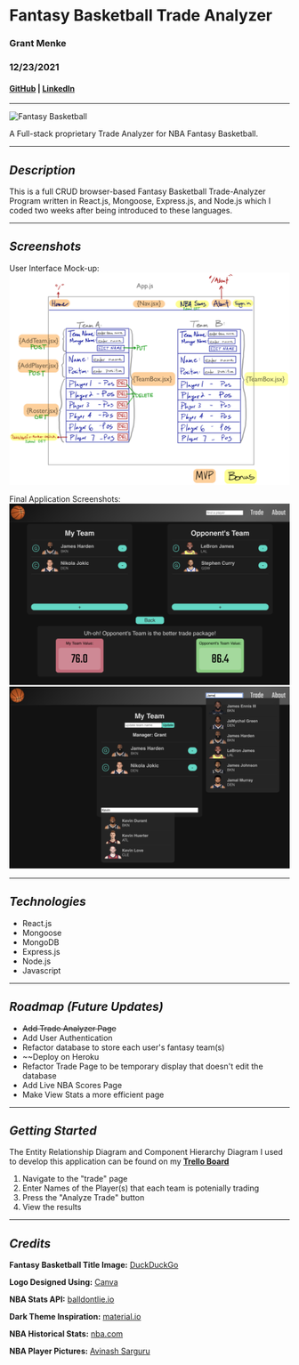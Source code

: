 # **Fantasy Basketball Trade Analyzer**

### Grant Menke

### 12/23/2021

#### [GitHub](https://github.com/gmenke54) | [LinkedIn](https://www.linkedin.com/in/grant-menke-b81490223/)

---

![**Fantasy Basketball**](https://www.legitgamblingsites.com/wp-content/uploads/2017/09/Fantasy-Basketball-with-court1-1024x499.jpg)

A Full-stack proprietary Trade Analyzer for NBA Fantasy Basketball.

---

## **_Description_**

This is a full CRUD browser-based Fantasy Basketball Trade-Analyzer Program written in React.js, Mongoose, Express.js, and Node.js which I coded two weeks after being introduced to these languages.

---

## **_Screenshots_**

User Interface Mock-up:
![**mockup**](resources/mockUp.jpeg)

Final Application Screenshots:
![**trade_page**](resources/screenshot.png)
![**home_page**](resources/screenshot2.png)

---

## **_Technologies_**

- React.js
- Mongoose
- MongoDB
- Express.js
- Node.js
- Javascript

---

## **_Roadmap (Future Updates)_**

- ~~Add Trade Analyzer Page~~
- Add User Authentication
- Refactor database to store each user's fantasy team(s)
- ~~Deploy on Heroku
- Refactor Trade Page to be temporary display that doesn't edit the database
- Add Live NBA Scores Page
- Make View Stats a more efficient page

---

## **_Getting Started_**

<!-- ADD DEPLOYED LINK HERE: -->
<!-- #### [Deployed on Heroku](grantopoly.surge.sh/) -->

The Entity Relationship Diagram and Component Hierarchy Diagram I used to develop this application can be found on my **[Trello Board](https://trello.com/b/AJQwrIwD/fbb-trade-analyzer-build)**

1. Navigate to the "trade" page
2. Enter Names of the Player(s) that each team is potenially trading
3. Press the "Analyze Trade" button
4. View the results

---

## **_Credits_**

**Fantasy Basketball Title Image:** [DuckDuckGo](https://www.legitgamblingsites.com/wp-content/uploads/2017/09/Fantasy-Basketball-with-court1-1024x499.jpg)

**Logo Designed Using:** [Canva](https://www.canva.com/)

**NBA Stats API:** [balldontlie.io](https://www.balldontlie.io/#introduction)

**Dark Theme Inspiration:** [material.io](https://material.io/design/color/dark-theme.html)

**NBA Historical Stats:** [nba.com](https://www.nba.com/stats/alltime/#!?SeasonType=Regular%20Season&PerMode=PerGame)

**NBA Player Pictures:** [Avinash Sarguru](https://medium.com/@avinash.sarguru/getting-nba-player-pictures-for-you-application-6106d5530943)
